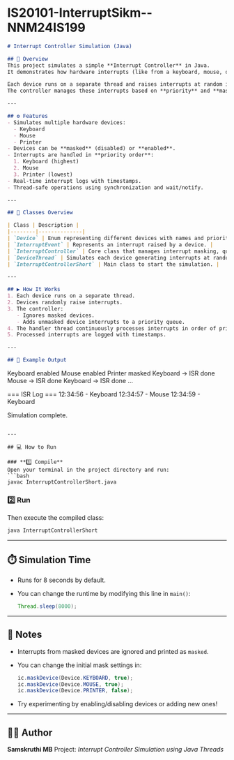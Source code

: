 # IS20101-InterruptSikm--NNM24IS199
```markdown
# Interrupt Controller Simulation (Java)

## 🧠 Overview
This project simulates a simple **Interrupt Controller** in Java.  
It demonstrates how hardware interrupts (like from a keyboard, mouse, or printer) are handled using multithreading, priorities, and interrupt masking.

Each device runs on a separate thread and raises interrupts at random intervals.  
The controller manages these interrupts based on **priority** and **mask status** (enabled/disabled).

---

## ⚙️ Features
- Simulates multiple hardware devices:
  - Keyboard
  - Mouse
  - Printer
- Devices can be **masked** (disabled) or **enabled**.
- Interrupts are handled in **priority order**:
  1. Keyboard (highest)
  2. Mouse
  3. Printer (lowest)
- Real-time interrupt logs with timestamps.
- Thread-safe operations using synchronization and wait/notify.

---

## 🧩 Classes Overview

| Class | Description |
|--------|--------------|
| `Device` | Enum representing different devices with names and priorities. |
| `InterruptEvent` | Represents an interrupt raised by a device. |
| `InterruptController` | Core class that manages interrupt masking, queuing, and handling. |
| `DeviceThread` | Simulates each device generating interrupts at random intervals. |
| `InterruptControllerShort` | Main class to start the simulation. |

---

## ▶️ How It Works
1. Each device runs on a separate thread.
2. Devices randomly raise interrupts.
3. The controller:
   - Ignores masked devices.
   - Adds unmasked device interrupts to a priority queue.
4. The handler thread continuously processes interrupts in order of priority.
5. Processed interrupts are logged with timestamps.

---

## 🧪 Example Output

```

Keyboard enabled
Mouse enabled
Printer masked
Keyboard → ISR done
Mouse → ISR done
Keyboard → ISR done
...

=== ISR Log ===
12:34:56 - Keyboard
12:34:57 - Mouse
12:34:59 - Keyboard

Simulation complete.

````

---

## 💻 How to Run

### **1️⃣ Compile**
Open your terminal in the project directory and run:
```bash
javac InterruptControllerShort.java
````

### **2️⃣ Run**

Then execute the compiled class:

```bash
java InterruptControllerShort
```

---

## ⏱️ Simulation Time

* Runs for 8 seconds by default.
* You can change the runtime by modifying this line in `main()`:

  ```java
  Thread.sleep(8000);
  ```

---

## 📜 Notes

* Interrupts from masked devices are ignored and printed as `masked`.
* You can change the initial mask settings in:

  ```java
  ic.maskDevice(Device.KEYBOARD, true);
  ic.maskDevice(Device.MOUSE, true);
  ic.maskDevice(Device.PRINTER, false);
  ```
* Try experimenting by enabling/disabling devices or adding new ones!

---

## 👨‍💻 Author

**Samskruthi MB**
Project: *Interrupt Controller Simulation using Java Threads*

